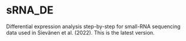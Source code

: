 # sRNA_DE
Differential expression analysis step-by-step for small-RNA sequencing data used in Sievänen et al. (2022). This is the latest version.
